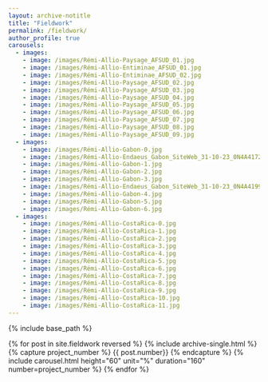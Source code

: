 ```yaml
---
layout: archive-notitle
title: "Fieldwork"
permalink: /fieldwork/
author_profile: true
carousels:
  - images:
    - image: /images/Rémi-Allio-Paysage_AFSUD_01.jpg
    - image: /images/Rémi-Allio-Entiminae_AFSUD_01.jpg
    - image: /images/Rémi-Allio-Entiminae_AFSUD_02.jpg
    - image: /images/Rémi-Allio-Paysage_AFSUD_02.jpg
    - image: /images/Rémi-Allio-Paysage_AFSUD_03.jpg
    - image: /images/Rémi-Allio-Paysage_AFSUD_04.jpg
    - image: /images/Rémi-Allio-Paysage_AFSUD_05.jpg
    - image: /images/Rémi-Allio-Paysage_AFSUD_06.jpg
    - image: /images/Rémi-Allio-Paysage_AFSUD_07.jpg
    - image: /images/Rémi-Allio-Paysage_AFSUD_08.jpg
    - image: /images/Rémi-Allio-Paysage_AFSUD_09.jpg
  - images:
    - image: /images/Rémi-Allio-Gabon-0.jpg
    - image: /images/Rémi-Allio-Endaeus_Gabon_SiteWeb_31-10-23_0N4A4172.jpg
    - image: /images/Rémi-Allio-Gabon-1.jpg
    - image: /images/Rémi-Allio-Gabon-2.jpg
    - image: /images/Rémi-Allio-Gabon-3.jpg
    - image: /images/Rémi-Allio-Endaeus_Gabon_SiteWeb_31-10-23_0N4A4199.jpg
    - image: /images/Rémi-Allio-Gabon-4.jpg
    - image: /images/Rémi-Allio-Gabon-5.jpg
    - image: /images/Rémi-Allio-Gabon-6.jpg
  - images:
    - image: /images/Rémi-Allio-CostaRica-0.jpg
    - image: /images/Rémi-Allio-CostaRica-1.jpg
    - image: /images/Rémi-Allio-CostaRica-2.jpg
    - image: /images/Rémi-Allio-CostaRica-3.jpg
    - image: /images/Rémi-Allio-CostaRica-4.jpg
    - image: /images/Rémi-Allio-CostaRica-5.jpg
    - image: /images/Rémi-Allio-CostaRica-6.jpg
    - image: /images/Rémi-Allio-CostaRica-7.jpg
    - image: /images/Rémi-Allio-CostaRica-8.jpg
    - image: /images/Rémi-Allio-CostaRica-9.jpg
    - image: /images/Rémi-Allio-CostaRica-10.jpg
    - image: /images/Rémi-Allio-CostaRica-11.jpg
---
```


{% include base_path %}


{% for post in site.fieldwork reversed %}
  {% include archive-single.html %}
  {% capture project_number %}
  {{ post.number}}
  {% endcapture %}
  {% include carousel.html height="60" unit="%" duration="160" number=project_number %}
{% endfor %}
